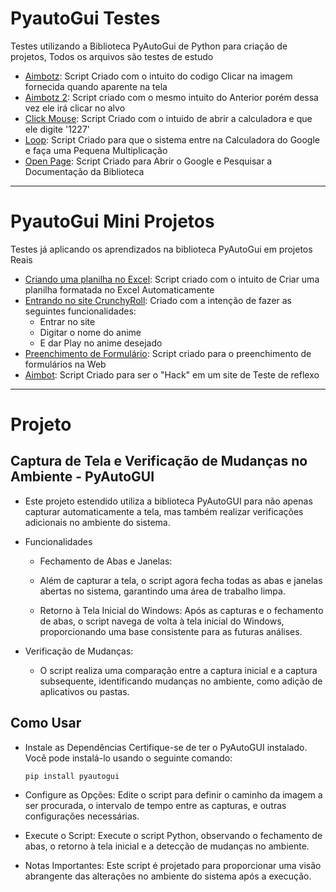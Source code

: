 # PyautoGui Testes
 Testes utilizando a Biblioteca PyAutoGui de Python para criação de projetos, Todos os arquivos são testes de estudo
- [Aimbotz](https://github.com/1caue/Pyautogui_Testes/tree/master/Codes/Circulo):
   Script Criado com o intuito do codigo Clicar na imagem fornecida quando aparente na tela
- [Aimbotz 2](https://github.com/1caue/Pyautogui_Testes/tree/master/Codes/Aimbot_tst):
   Script criado com o mesmo intuito do Anterior porém dessa vez ele irá clicar no alvo
- [Click Mouse](https://github.com/1caue/Pyautogui_Testes/tree/master/Codes/Click%20mouse):
  Script Criado com o intuido de abrir a calculadora e que ele digite '1227'
- [Loop](https://github.com/1caue/Pyautogui_Testes/tree/master/Codes/Loop):
  Script Criado para que o sistema entre na Calculadora do Google e faça uma Pequena Multiplicação
- [Open Page](https://github.com/1caue/Pyautogui_Testes/tree/master/Codes/Open%20Page):
  Script Criado para Abrir o Google e Pesquisar a Documentação da Biblioteca
 ---
# PyautoGui Mini Projetos
 Testes já aplicando os aprendizados na biblioteca PyAutoGui em projetos Reais
 - [Criando uma planilha no Excel](https://github.com/1caue/Pyautogui_Testes/tree/master/Testes/Criando%20Planilha%20com%20Excel):
   Script criado com o intuito de Criar uma planilha formatada no Excel Automaticamente
 - [Entrando no site CrunchyRoll](https://github.com/1caue/Pyautogui_Testes/tree/master/Testes/Play%20Crunchyroll):
   Criado com a intenção de fazer as seguintes funcionalidades:
   - Entrar no site
   - Digitar o nome do anime
   - E dar Play no anime desejado
 - [Preenchimento de Formulário](https://github.com/1caue/Pyautogui_Testes/tree/master/Testes/Preenchimento%20de%20Formul%C3%A1rio):
   Script criado para o preenchimento de formulários na Web
 - [Aimbot](https://github.com/1caue/Pyautogui_Testes/tree/master/Testes/Aimbot):
   Script Criado para ser o "Hack" em um site de Teste de reflexo  
---

# Projeto
## Captura de Tela e Verificação de Mudanças no Ambiente - PyAutoGUI
- Este projeto estendido utiliza a biblioteca PyAutoGUI para não apenas capturar automaticamente a tela, mas também realizar verificações adicionais no ambiente do sistema.

- Funcionalidades
   - Fechamento de Abas e Janelas:
   - Além de capturar a tela, o script agora fecha todas as abas e janelas abertas no sistema, garantindo uma área de trabalho limpa.

   - Retorno à Tela Inicial do Windows:
Após as capturas e o fechamento de abas, o script navega de volta à tela inicial do Windows, proporcionando uma base consistente para as futuras análises.

- Verificação de Mudanças:
  - O script realiza uma comparação entre a captura inicial e a captura subsequente, identificando mudanças no ambiente, como adição de aplicativos ou pastas.

## Como Usar
- Instale as Dependências Certifique-se de ter o PyAutoGUI instalado. Você pode instalá-lo usando o seguinte comando:

      pip install pyautogui

- Configure as Opções: Edite o script para definir o caminho da imagem a ser procurada, o intervalo de tempo entre as capturas, e outras configurações necessárias.

- Execute o Script: Execute o script Python, observando o fechamento de abas, o retorno à tela inicial e a detecção de mudanças no ambiente.

- Notas Importantes: Este script é projetado para proporcionar uma visão abrangente das alterações no ambiente do sistema após a execução.
